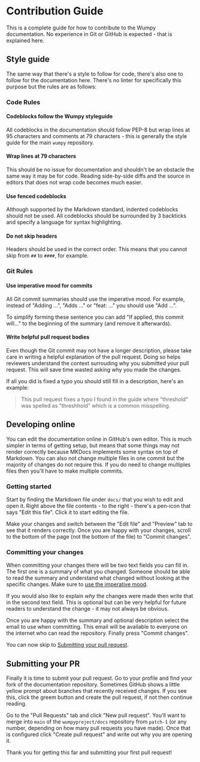 # Contribution Guide

This is a complete guide for how to contribute to the Wumpy documentation. No
experience in Git or GitHub is expected - that is explained here.

## Style guide

The same way that there's a style to follow for code, there's also one to
follow for the documentation here. There's no linter for specifically this
purpose but the rules are as follows:

### Code Rules

#### Codeblocks follow the Wumpy styleguide

All codeblocks in the documentation should follow PEP-8 but wrap lines at 95
characters and comments at 79 characters - this is generally the style guide
for the main `wumpy` repository.

#### Wrap lines at 79 characters

This should be no issue for documentation and shouldn't be an obstacle the same
way it may be for code. Reading side-by-side diffs and the source in editors
that does not wrap code becomes much easier.

#### Use fenced codeblocks

Although supported by the Markdown standard, indented codeblocks should not be
used. All codeblocks should be surrounded by 3 backticks and specify a
language for syntax highlighting.

#### Do not skip headers

Headers should be used in the correct order. This means that you cannot skip
from `##` to `####`, for example.

### Git Rules

#### Use imperative mood for commits

All Git commit summaries should use the imperative mood. For example, instead
of "Adding ...", "Adds ..." or "feat: ..." you should use "Add ...".

To simplify forming these sentence you can add "If applied, this commit
will..." to the beginning of the summary (and remove it afterwards).

#### Write helpful pull request bodies

Even though the Git commit may not have a longer description, please take care
in writing a helpful explanation of the pull request. Doing so helps reviewers
understand the context surrouding why you submitted your pull request. This
will save time wasted asking why you made the changes.

If all you did is fixed a typo you should still fill in a description, here's
an example:

> This pull request fixes a typo I found in the guide where "threshold" was
> spelled as "threshhold" which is a common misspelling.

## Developing online

You can edit the documentation online in GitHub's own editor. This is much
simpler in terms of getting setup, but means that some things may not render
correctly because MKDocs implements some syntax on top of Markdown. You can
also not change multiple files in one commit but the majority of changes do not
require this. If you do need to change multiples files then you'll have to make
multiple commits.

### Getting started

Start by finding the Markdown file under `docs/` that you wish to edit and
open it. Right above the file contents - to the right - there's a pen-icon that
says "Edit this file". Click it to start editing the file.

Make your changes and switch between the "Edit file" and "Preview" tab to see
that it renders correctly. Once you are happy with your changes, scroll to the
bottom of the page (not the bottom of the file) to "Commit changes".

### Committing your changes

When committing your changes there will be two text fields you can fill in. The
first one is a summary of what you changed. Someone should be able to read the
summary and understand what changed without looking at the specific changes.
Make sure to [use the imperative mood](#use-imperative-mood-for-commits).

If you would also like to explain *why* the changes were made then write that
in the second text field. This is optional but can be very helpful for future
readers to understand the change - it may not always be obvious.

Once you are happy with the summary and optional description select the email
to use when committing. This email will be available to everyone on the
internet who can read the repository. Finally press "Commit changes".

You can now skip to [Submitting your pull request](#submitting-your-pr).

## Submitting your PR

Finally it is time to submit your pull request. Go to your profile and find
your fork of the documentation repository. Sometimes GitHub shows a little
yellow prompt about branches that recently received changes. If you see this,
click the greem button and create the pull request, if not then continue
reading.

Go to the "Pull Requests" tab and click "New pull request". You'll want to
merge into `main` of the `wumpyproject/docs` repository from `patch-1` (or any
number, depending on how many pull requests you have made). Once that is
configured click "Create pull request" and write out why you are opening it.

Thank you for getting this far and submitting your first pull request!
